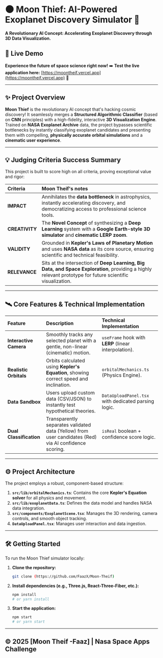 # 🌑 Moon Thief: AI-Powered Exoplanet Discovery Simulator 🚀

**A Revolutionary AI Concept: Accelerating Exoplanet Discovery through 3D Data Visualization.**

## 🔗 Live Demo

**Experience the future of space science right now\!**
➡️ **Test the live application here:** [https://moontheif.vercel.app](https://moontheif.vercel.app) 🌟

-----

## ✨ Project Overview

**Moon Thief** is the revolutionary AI concept that's hacking cosmic discovery\! It seamlessly merges a **Structured Algorithmic Classifier** (based on **CNN** principles) with a high-fidelity, interactive **3D Visualization Engine**. Trained on **NASA Exoplanet Archive** data, the project bypasses scientific bottlenecks by instantly classifying exoplanet candidates and presenting them with compelling, **physically accurate orbital simulations** and a **cinematic user experience**.

-----

## 💡 Judging Criteria Success Summary

This project is built to score high on all criteria, proving exceptional value and rigor:

| Criteria | Moon Theif's notes|
| :--- | :--- |
| **IMPACT** | Annihilates the **data bottleneck** in astrophysics, instantly accelerating discovery, and democratizing access to professional science tools. |
| **CREATIVITY** | The **Novel Concept** of synthesizing a **Deep Learning** system with a **Google Earth-style 3D simulator** and **cinematic LERP zoom**. |
| **VALIDITY** | Grounded in **Kepler's Laws of Planetary Motion** and uses **NASA data** as its core source, ensuring scientific and technical feasibility. |
| **RELEVANCE** | Sits at the intersection of **Deep Learning, Big Data, and Space Exploration**, providing a highly relevant prototype for future scientific visualization. |

-----

## 🛰️ Core Features & Technical Implementation

| Feature | Description | Technical Implementation |
| :--- | :--- | :--- |
| **Interactive Camera** | Smoothly tracks any selected planet with a gentle, non-linear (cinematic) motion. | `useFrame` hook with **LERP** (linear interpolation). |
| **Realistic Orbitals** | Orbits calculated using **Kepler's Equation**, showing correct speed and inclination. | `orbitalMechanics.ts` (Physics Engine). |
| **Data Sandbox** | Users upload custom data (CSV/JSON) to instantly test hypothetical theories. | `DataUploadPanel.tsx` with dedicated parsing logic. |
| **Dual Classification** | Transparently separates validated data (Yellow) from user candidates (Red) via AI confidence scoring. | `isReal` boolean + confidence score logic. |

-----

## ⚙️ Project Architecture

The project employs a robust, component-based structure:

1.  **`src/lib/orbitalMechanics.ts`**: Contains the core **Kepler's Equation solver** for all physics and movement.
2.  **`src/lib/exoplanetData.ts`**: Defines the data model and handles NASA data integration.
3.  **`src/components/ExoplanetScene.tsx`**: Manages the 3D rendering, camera controls, and smooth object tracking.
4.  **`DataUploadPanel.tsx`**: Manages user interaction and data ingestion.

-----

## 🛠️ Getting Started

To run the Moon Thief simulator locally:

1.  **Clone the repository:**
    ```bash
    git clone (https://github.com/FaazX/Moon-Theif)
    ```
2.  **Install dependencies (e.g., Three.js, React-Three-Fiber, etc.):**
    ```bash
    npm install
    # or yarn install
    ```
3.  **Start the application:**
    ```bash
    npm start
    # or yarn start
    ```

-----

## **© 2025 [Moon Theif -Faaz] | Nasa Space Apps Challenge**

